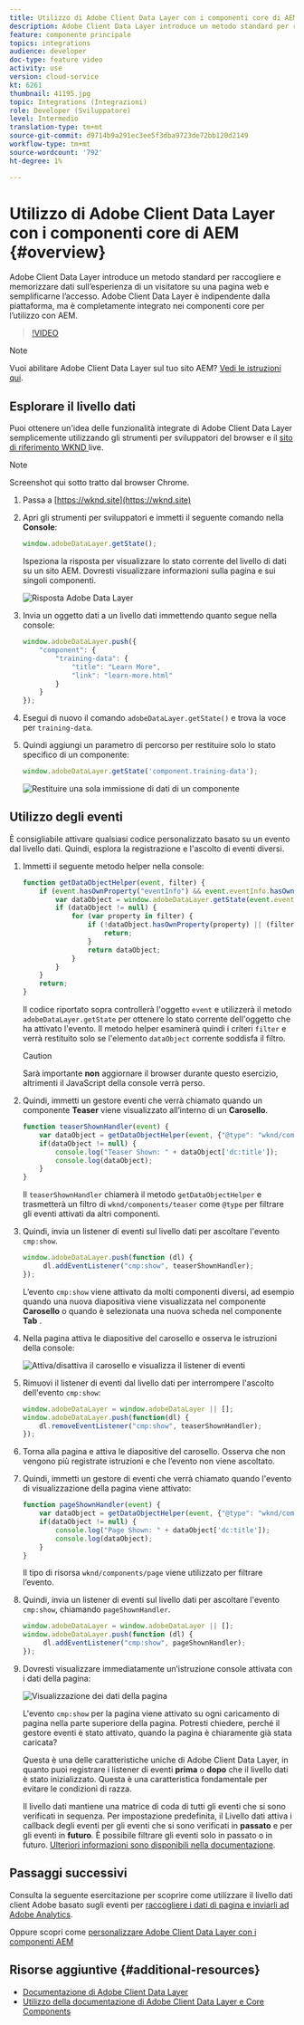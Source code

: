 ```yaml
---
title: Utilizzo di Adobe Client Data Layer con i componenti core di AEM
description: Adobe Client Data Layer introduce un metodo standard per raccogliere e memorizzare dati sull’esperienza di un visitatore su una pagina web e semplificarne l’accesso. Adobe Client Data Layer è indipendente dalla piattaforma, ma è completamente integrato nei componenti core per l’utilizzo con AEM.
feature: componente principale
topics: integrations
audience: developer
doc-type: feature video
activity: use
version: cloud-service
kt: 6261
thumbnail: 41195.jpg
topic: Integrations (Integrazioni)
role: Developer (Sviluppatore)
level: Intermedio
translation-type: tm+mt
source-git-commit: d9714b9a291ec3ee5f3dba9723de72bb120d2149
workflow-type: tm+mt
source-wordcount: '792'
ht-degree: 1%

---
```



# Utilizzo di Adobe Client Data Layer con i componenti core di AEM {#overview}

Adobe Client Data Layer introduce un metodo standard per raccogliere e memorizzare dati sull’esperienza di un visitatore su una pagina web e semplificarne l’accesso. Adobe Client Data Layer è indipendente dalla piattaforma, ma è completamente integrato nei componenti core per l’utilizzo con AEM.

>[!VIDEO](https://video.tv.adobe.com/v/41195?quality=12&learn=on)

>[!NOTE]
>
> Vuoi abilitare Adobe Client Data Layer sul tuo sito AEM? [Vedi le istruzioni qui](https://docs.adobe.com/content/help/en/experience-manager-core-components/using/developing/data-layer/overview.html#installation-activation).

## Esplorare il livello dati

Puoi ottenere un&#39;idea delle funzionalità integrate di Adobe Client Data Layer semplicemente utilizzando gli strumenti per sviluppatori del browser e il [sito di riferimento WKND ](https://wknd.site/) live.

>[!NOTE]
>
> Screenshot qui sotto tratto dal browser Chrome.

1. Passa a [https://wknd.site](https://wknd.site)
1. Apri gli strumenti per sviluppatori e immetti il seguente comando nella **Console**:

   ```js
   window.adobeDataLayer.getState();
   ```

   Ispeziona la risposta per visualizzare lo stato corrente del livello di dati su un sito AEM. Dovresti visualizzare informazioni sulla pagina e sui singoli componenti.

   ![Risposta Adobe Data Layer](assets/data-layer-state-response.png)

1. Invia un oggetto dati a un livello dati immettendo quanto segue nella console:

   ```js
   window.adobeDataLayer.push({
       "component": {
           "training-data": {
               "title": "Learn More",
               "link": "learn-more.html"
           }
       }
   });
   ```

1. Esegui di nuovo il comando `adobeDataLayer.getState()` e trova la voce per `training-data`.
1. Quindi aggiungi un parametro di percorso per restituire solo lo stato specifico di un componente:

   ```js
   window.adobeDataLayer.getState('component.training-data');
   ```

   ![Restituire una sola immissione di dati di un componente](assets/return-just-single-component.png)

## Utilizzo degli eventi

È consigliabile attivare qualsiasi codice personalizzato basato su un evento dal livello dati. Quindi, esplora la registrazione e l&#39;ascolto di eventi diversi.

1. Immetti il seguente metodo helper nella console:

   ```js
   function getDataObjectHelper(event, filter) {
       if (event.hasOwnProperty("eventInfo") && event.eventInfo.hasOwnProperty("path")) {
           var dataObject = window.adobeDataLayer.getState(event.eventInfo.path);
           if (dataObject != null) {
               for (var property in filter) {
                   if (!dataObject.hasOwnProperty(property) || (filter[property] !== null && filter[property] !== dataObject[property])) {
                       return;
                   }
                   return dataObject;
               }
           }
       }
       return;
   }
   ```

   Il codice riportato sopra controllerà l&#39;oggetto `event` e utilizzerà il metodo `adobeDataLayer.getState` per ottenere lo stato corrente dell&#39;oggetto che ha attivato l&#39;evento. Il metodo helper esaminerà quindi i criteri `filter` e verrà restituito solo se l&#39;elemento `dataObject` corrente soddisfa il filtro.

   >[!CAUTION]
   >
   > Sarà importante **non** aggiornare il browser durante questo esercizio, altrimenti il JavaScript della console verrà perso.

1. Quindi, immetti un gestore eventi che verrà chiamato quando un componente **Teaser** viene visualizzato all’interno di un **Carosello**.

   ```js
   function teaserShownHandler(event) {
       var dataObject = getDataObjectHelper(event, {"@type": "wknd/components/teaser"});
       if(dataObject != null) {
           console.log("Teaser Shown: " + dataObject['dc:title']);
           console.log(dataObject);
       }
   }
   ```

   Il `teaserShownHandler` chiamerà il metodo `getDataObjectHelper` e trasmetterà un filtro di `wknd/components/teaser` come `@type` per filtrare gli eventi attivati da altri componenti.

1. Quindi, invia un listener di eventi sul livello dati per ascoltare l&#39;evento `cmp:show`.

   ```js
   window.adobeDataLayer.push(function (dl) {
        dl.addEventListener("cmp:show", teaserShownHandler);
   });
   ```

   L’evento `cmp:show` viene attivato da molti componenti diversi, ad esempio quando una nuova diapositiva viene visualizzata nel componente **Carosello** o quando è selezionata una nuova scheda nel componente **Tab** .

1. Nella pagina attiva le diapositive del carosello e osserva le istruzioni della console:

   ![Attiva/disattiva il carosello e visualizza il listener di eventi](assets/teaser-console-slides.png)

1. Rimuovi il listener di eventi dal livello dati per interrompere l&#39;ascolto dell&#39;evento `cmp:show`:

   ```js
   window.adobeDataLayer = window.adobeDataLayer || [];
   window.adobeDataLayer.push(function(dl) {
       dl.removeEventListener("cmp:show", teaserShownHandler);
   });
   ```

1. Torna alla pagina e attiva le diapositive del carosello. Osserva che non vengono più registrate istruzioni e che l’evento non viene ascoltato.

1. Quindi, immetti un gestore di eventi che verrà chiamato quando l&#39;evento di visualizzazione della pagina viene attivato:

   ```js
   function pageShownHandler(event) {
       var dataObject = getDataObjectHelper(event, {"@type": "wknd/components/page"});
       if(dataObject != null) {
           console.log("Page Shown: " + dataObject['dc:title']);
           console.log(dataObject);
       }
   }
   ```

   Il tipo di risorsa `wknd/components/page` viene utilizzato per filtrare l’evento.

1. Quindi, invia un listener di eventi sul livello dati per ascoltare l&#39;evento `cmp:show`, chiamando `pageShownHandler`.

   ```js
   window.adobeDataLayer = window.adobeDataLayer || [];
   window.adobeDataLayer.push(function (dl) {
        dl.addEventListener("cmp:show", pageShownHandler);
   });
   ```

1. Dovresti visualizzare immediatamente un’istruzione console attivata con i dati della pagina:

   ![Visualizzazione dei dati della pagina](assets/page-show-console-data.png)

   L&#39;evento `cmp:show` per la pagina viene attivato su ogni caricamento di pagina nella parte superiore della pagina. Potresti chiedere, perché il gestore eventi è stato attivato, quando la pagina è chiaramente già stata caricata?

   Questa è una delle caratteristiche uniche di Adobe Client Data Layer, in quanto puoi registrare i listener di eventi **prima** o **dopo** che il livello dati è stato inizializzato. Questa è una caratteristica fondamentale per evitare le condizioni di razza.

   Il livello dati mantiene una matrice di coda di tutti gli eventi che si sono verificati in sequenza. Per impostazione predefinita, il Livello dati attiva i callback degli eventi per gli eventi che si sono verificati in **passato** e per gli eventi in **futuro**. È possibile filtrare gli eventi solo in passato o in futuro. [Ulteriori informazioni sono disponibili nella documentazione](https://github.com/adobe/adobe-client-data-layer/wiki#addeventlistener).


## Passaggi successivi

Consulta la seguente esercitazione per scoprire come utilizzare il livello dati client Adobe basato sugli eventi per [raccogliere i dati di pagina e inviarli ad Adobe Analytics](../analytics/collect-data-analytics.md).

Oppure scopri come [personalizzare Adobe Client Data Layer con i componenti AEM](./data-layer-customize.md)


## Risorse aggiuntive {#additional-resources}

* [Documentazione di Adobe Client Data Layer](https://github.com/adobe/adobe-client-data-layer/wiki)
* [Utilizzo della documentazione di Adobe Client Data Layer e Core Components](https://docs.adobe.com/content/help/en/experience-manager-core-components/using/developing/data-layer/overview.html)
